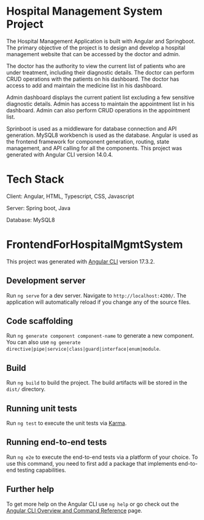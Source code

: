 # Hospital Management System Project

The Hospital Management Application is built with Angular and Springboot. The primary objective of the project is to design and develop a hospital management website that can be accessed by the doctor and admin.

The doctor has the authority to view the current list of patients who are under treatment, including their diagnostic details. The doctor can perform CRUD operations with the patients on his dashboard. The doctor has access to add and maintain the medicine list in his dashboard.

Admin dashboard displays the current patient list excluding a few sensitive diagnostic details. Admin has access to maintain the appointment list in his dashboard. Admin can also perform CRUD operations in the appointment list.

Sprinboot is used as a middleware for database connection and API generation. MySQL8 workbench is used as the database. Angular  is used as the frontend framework for component generation, routing, state management, and API calling for all the components. This project was generated with Angular CLI version 14.0.4.

# Tech Stack

Client: Angular, HTML, Typescript, CSS, Javascript

Server: Spring boot, Java

Database: MySQL8



# FrontendForHospitalMgmtSystem

This project was generated with [Angular CLI](https://github.com/angular/angular-cli) version 17.3.2.

## Development server

Run `ng serve` for a dev server. Navigate to `http://localhost:4200/`. The application will automatically reload if you change any of the source files.

## Code scaffolding

Run `ng generate component component-name` to generate a new component. You can also use `ng generate directive|pipe|service|class|guard|interface|enum|module`.

## Build

Run `ng build` to build the project. The build artifacts will be stored in the `dist/` directory.

## Running unit tests

Run `ng test` to execute the unit tests via [Karma](https://karma-runner.github.io).

## Running end-to-end tests

Run `ng e2e` to execute the end-to-end tests via a platform of your choice. To use this command, you need to first add a package that implements end-to-end testing capabilities.

## Further help

To get more help on the Angular CLI use `ng help` or go check out the [Angular CLI Overview and Command Reference](https://angular.io/cli) page.
